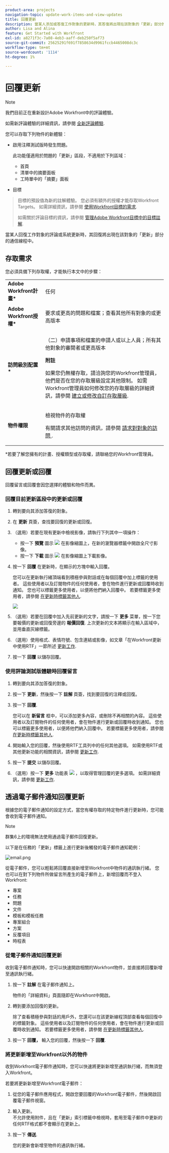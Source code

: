 ```yaml
---
product-area: projects
navigation-topic: update-work-items-and-view-updates
title: 回覆更新
description: 當某人添加或答復工作對象的更新時，其答復將出現在該對象的「更新」部分的通信線程中。 如果您對對象具有「查看」訪問權限，則可以將答復添加到更新或按贊。
author: Lisa and Alina
feature: Get Started with Workfront
exl-id: a8271f3c-7a08-4eb3-aaff-deb250f5af73
source-git-commit: 25625291f691f7858634d9961fccb4465008dc3c
workflow-type: tm+mt
source-wordcount: '1114'
ht-degree: 1%

---
```


# 回覆更新

<!--take "Beta" references out when we remove the beta-->

<!--<span class="preview">The highlighted information on this page refers to functionality not yet generally available. It is available only in the Preview environment.-->

>[!NOTE]
>
>我們目前正在重新設計Adobe Workfront中的評論體驗。
>
>如需新評論體驗的詳細資訊，請參閱 [全新評論體驗](../../product-announcements/betas/new-commenting-experience-beta/unified-commenting-experience.md).
>
>您可以存取下列物件的新體驗：
> * 啟用注釋測試版時發生問題。
   >
   >     此功能僅適用於問題的「更新」區段，不適用於下列區域：
   >
   >     * 首頁
   >     * 清單中的摘要面板
   >     * 工時單中的「摘要」面板
>
> * 目標

   >
   >   目標的預設值為新的註解體驗。 您必須有額外的授權才能存取Workfront Targets。 如需詳細資訊，請參閱 [使用Workfront目標的需求](../../workfront-goals/goal-management/access-needed-for-wf-goals.md).
   >
   >    如需關於評論目標的資訊，請參閱 [管理Adobe Workfront目標中的目標註解](../../workfront-goals/goal-management/manage-goal-comments.md).


當某人回復工作對象的評論或系統更新時，其回復將出現在該對象的「更新」部分的通信線程中。


## 存取需求

您必須具備下列存取權，才能執行本文中的步驟：

<table style="table-layout:auto"> 
 <col> 
 <col> 
 <tbody> 
  <tr> 
   <td role="rowheader"><strong>Adobe Workfront計畫*</strong></td> 
   <td> <p>任何</p> </td> 
  </tr> 
  <tr> 
   <td role="rowheader"><strong>Adobe Workfront授權*</strong></td> 
   <td> <p>要求或更高的問題和檔案；查看其他所有對象的或更高版本</p> </td> 
  </tr> 
  <tr> 
   <td role="rowheader"><strong>訪問級別配置*</strong></td> 
   <td> <p>（二）申請事項和檔案的申請人或以上人員；所有其他對象的審閱者或更高版本</p> <p><b>附註</b>

如果您仍無權存取，請洽詢您的Workfront管理員，他們是否在您的存取層級設定其他限制。 如需Workfront管理員如何修改您的存取層級的詳細資訊，請參閱 <a href="../../administration-and-setup/add-users/configure-and-grant-access/create-modify-access-levels.md" class="MCXref xref">建立或修改自訂存取層級</a>.</p> </td>
</tr> 
  <tr> 
   <td role="rowheader"><strong>物件權限</strong></td> 
   <td> <p>檢視物件的存取權</p> <p>有關請求其他訪問的資訊，請參閱 <a href="../../workfront-basics/grant-and-request-access-to-objects/request-access.md" class="MCXref xref">請求對對象的訪問 </a>.</p> </td> 
  </tr> 
 </tbody> 
</table>

&#42;若要了解您擁有的計畫、授權類型或存取權，請聯絡您的Workfront管理員。

## 回覆更新或回覆

回覆留言或回覆會因您選擇的體驗和物件而異。

### 回覆目前更新區段中的更新或回覆

1. 轉到要向其添加答復的對象。
1. 在 **更新** 頁簽，查找要回復的更新或回復。

1. （選用）若要在現有更新中檢視影像，請執行下列其中一項操作：

   * 按一下 **預覽** 圖示 ![](assets/previewimageicon-31x31.png) 在影像縮圖上，在新的瀏覽器標籤中開啟全尺寸影像。
   * 按一下 **下載** 圖示 ![](assets/downloadimageicon.png) 在影像縮圖上下載影像。

1. 按一下 **回覆** 在更新時，在顯示的方塊中輸入回覆。

   您可以在更新執行緒頂端看到積極參與對話或在每個回覆中加上標籤的使用者。 這些使用者以及訂閱物件的任何使用者，會在物件進行更新或回覆時收到通知。 您也可以標籤更多使用者，以便將他們納入回覆中。  若要標籤更多使用者，請參閱 [在更新時標籤其他人](../../workfront-basics/updating-work-items-and-viewing-updates/tag-others-on-updates.md).

   ![](assets/tagging-transparency-350x192.png)
1. （選用）若要在回覆中加入先前更新的文字，請按一下 **更多** 菜單，按一下您要報價的更新或回復旁邊的 **報價回復**. 上次更新的文本將顯示在輸入區域中，並用垂直灰線標籤。
1. （選用）使用格式、表情符號、包含連結或影像，如文章「在Workfront更新中使用RTF」一節所述 [更新工作](../../workfront-basics/updating-work-items-and-viewing-updates/update-work.md).
1. 按一下 **回覆** 以儲存回覆。

### 使用評論測試版體驗時回覆留言

1. 轉到要向其添加答復的對象。
1. 按一下 **更新**，然後按一下 **註解** 頁簽，找到要回復的注釋或回復。
1. 按一下 **回覆**.

   您可以在 **新留言** 框中，可以添加更多內容，或刪除不再相關的內容。 這些使用者以及訂閱物件的任何使用者，會在物件進行更新或回覆時收到通知。 您也可以標籤更多使用者，以便將他們納入回覆中。  若要標籤更多使用者，請參閱 [在更新時標籤其他人](../../workfront-basics/updating-work-items-and-viewing-updates/tag-others-on-updates.md).

1. 開始輸入您的回覆，然後使用RTF工具列中的任何其他選項。 如需使用RTF或其他更新功能的相關資訊，請參閱 [更新工作](../updating-work-items-and-viewing-updates/update-work.md).

1. 按一下 **提交** 以儲存回覆。

1. （選用）按一下 **更多** 功能表 ![](assets/more-menu.png) ，以取得管理回覆的更多選項。 如需詳細資訊，請參閱 [更新工作](../updating-work-items-and-viewing-updates/update-work.md).


## 透過電子郵件通知回覆更新

根據您的電子郵件通知的設定方式，當您有權存取的特定物件進行更新時，您可能會收到電子郵件通知。

>[!NOTE]
>
>群集6上的環境無法使用通過電子郵件回復更新。

以下是在任務的「更新」標籤上進行更新後觸發的電子郵件通知範例：

![email.png](assets/email-350x202.png)

從電子郵件，您可以輕鬆將回覆直接新增至Workfront中物件的通訊執行緒。 您也可以在對下列物件所做留言所產生的電子郵件上，新增回覆而不登入Workfront:

* 專案
* 任務
* 問題
* 文件
* 模板和模板任務
* 專案組合
* 方案
* 反覆項目
* 時程表

### 從電子郵件通知回覆更新

收到電子郵件通知時，您可以快速開啟相關的Workfront物件，並直接將回覆新增至通訊執行緒。

1. 按一下 **註解** 在電子郵件通知上。

   物件的「詳細資料」頁面隨即在Workfront中開啟。

1. 轉到要添加回復的更新。

   除了查看積極參與對話的用戶外，您還可以在該更新線程頂部查看每個回復中的標籤對象。 這些使用者以及訂閱物件的任何使用者，會在物件進行更新或回覆時收到通知。 若要標籤更多使用者，請參閱 [在更新時標籤其他人](../../workfront-basics/updating-work-items-and-viewing-updates/tag-others-on-updates.md).

1. 按一下 **回覆，** 輸入您的回覆，然後按一下 **回覆**.

### 將更新新增至Workfront以外的物件

收到Workfront電子郵件通知時，您可以快速將更新新增至通訊執行緒，而無須登入Workfront。

若要將更新新增至Workfront電子郵件：

1. 從您的電子郵件應用程式，開啟您要回覆的Workfront電子郵件，然後開啟回覆電子郵件視窗。
1. 輸入更新。\
   不允許使用附件，且在「更新」索引標籤中檢視時，套用至電子郵件中更新的任何RTF格式都不會顯示在更新上。
1. 按一下 **傳送**.

   您的更新會新增至物件的通訊執行緒。
